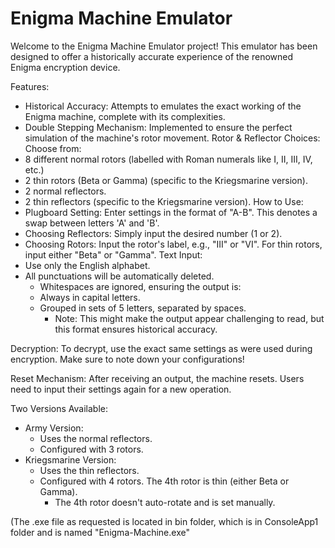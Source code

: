 # Enigma Machine Emulator
Welcome to the Enigma Machine Emulator project! This emulator has been designed to offer a historically accurate experience of the renowned Enigma encryption device.

Features:
- Historical Accuracy: Attempts to emulates the exact working of the Enigma machine, complete with its complexities.
- Double Stepping Mechanism: Implemented to ensure the perfect simulation of the machine's rotor movement.
Rotor & Reflector Choices: Choose from:
- 8 different normal rotors (labelled with Roman numerals like I, II, III, IV, etc.)
- 2 thin rotors (Beta or Gamma) (specific to the Kriegsmarine version).
- 2 normal reflectors.
- 2 thin reflectors (specific to the Kriegsmarine version).
How to Use:
 - Plugboard Setting: Enter settings in the format of "A-B". This denotes a swap between letters 'A' and 'B'.
 - Choosing Reflectors: Simply input the desired number (1 or 2).
 - Choosing Rotors: Input the rotor's label, e.g., "III" or "VI". For thin rotors, input either "Beta" or "Gamma".
Text Input:
- Use only the English alphabet.
- All punctuations will be automatically deleted.
  - Whitespaces are ignored, ensuring the output is:
  - Always in capital letters.
  - Grouped in sets of 5 letters, separated by spaces.
    - Note: This might make the output appear challenging to read, but this format ensures historical accuracy.

Decryption: To decrypt, use the exact same settings as were used during encryption. Make sure to note down your configurations!

Reset Mechanism: After receiving an output, the machine resets. Users need to input their settings again for a new operation.

Two Versions Available:
- Army Version:
  - Uses the normal reflectors.
  - Configured with 3 rotors.
- Kriegsmarine Version:
  - Uses the thin reflectors.
  - Configured with 4 rotors. The 4th rotor is thin (either Beta or Gamma).
    - The 4th rotor doesn't auto-rotate and is set manually.

(The .exe file as requested is located in bin folder, which is in ConsoleApp1 folder and is named "Enigma-Machine.exe"
